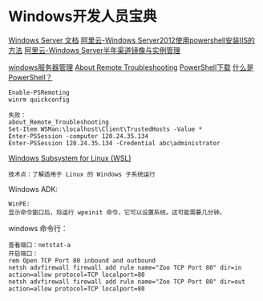 # Windows开发人员宝典

[Windows Server 文档](https://docs.microsoft.com/zh-cn/windows-server/)
[阿里云-Windows Server2012使用powershell安装IIS的方法](http://www.023dns.com/server_ECS/1560.html)
[阿里云-Windows Server半年渠道镜像与实例管理](https://help.aliyun.com/document_detail/113063.html?spm=a2c4g.11186623.2.13.3fda4c07dCFd0I)

[windows服务器管理](https://docs.microsoft.com/zh-cn/windows-server/administration/manage-windows-server)
[About Remote Troubleshooting](https://docs.microsoft.com/zh-cn/powershell/module/microsoft.powershell.core/about/about_remote_troubleshooting?view=powershell-7)
[PowerShell下载](https://github.com/PowerShell/PowerShell/releases/tag/v7.0.1)
[什么是 PowerShell？](https://docs.microsoft.com/zh-cn/powershell/scripting/overview?view=powershell-7)
```
Enable-PSRemoting
winrm quickconfig

失败：
about_Remote_Troubleshooting
Set-Item WSMan:\localhost\Client\TrustedHosts -Value *
Enter-PSSession -computer 120.24.35.134
Enter-PSSession 120.24.35.134 -Credential abc\administrator
```

[Windows Subsystem for Linux (WSL)](https://docs.microsoft.com/zh-cn/windows/wsl/about)
```
技术点：了解适用于 Linux 的 Windows 子系统运行
```

Windows ADK:
```
WinPE:
显示命令窗口后，将运行 wpeinit 命令，它可以设置系统。这可能需要几分钟。
```

windows 命令行：
```
查看端口：netstat-a
开启端口：
rem Open TCP Port 80 inbound and outbound
netsh advfirewall firewall add rule name="Zoo TCP Port 80" dir=in action=allow protocol=TCP localport=80
netsh advfirewall firewall add rule name="Zoo TCP Port 80" dir=out action=allow protocol=TCP localport=80
```


